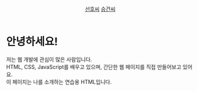 <!DOCTYPE html>
<html lang="ko">
<head>
  <meta charset="UTF-8" />
  <meta name="viewport" content="width=device-width, initial-scale=1.0"/>
  <title>간단한 소개 페이지</title>
</head>
<body>

  <header>
    <nav>
      <a href="https://kbusunho.github.io/hello/">선호씨</a>
      <a href="https://gueon7866.github.io/test0724/">승건씨</a>
    </nav>
  </header>

  <main>
    <h1>안녕하세요!</h1>
    <p>저는 웹 개발에 관심이 많은 사람입니다.<br>
    HTML, CSS, JavaScript를 배우고 있으며, 간단한 웹 페이지를 직접 만들어보고 있어요.<br>
    이 페이지는 나를 소개하는 연습용 HTML입니다.</p>
  </main>

</body>
</html>
